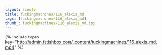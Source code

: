 ```yaml
--- 
layout: sieutv
title: fuckingmachines/116_alexis_md
tags: [fuckingmachines/116_alexis_md]
thumb_: fuckingmachines/116_alexis_md.jpg
---
```

{% include tvpro key="http://admin.fetishbox.com/_content/fuckingmachines/116_alexis_md.mp4" %} 
